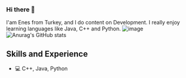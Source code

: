 ### Hi there 👋

I'am Enes from Turkey, and I do content on Development. I really enjoy learning languages like Java, C++ and Python.
![image](https://github-readme-stats.vercel.app/api/top-langs/?username=Reines5&layout=compact&langs_count=8&hide_border=true&title_color=000000&icon_color=000000&text_color=000000&bg_color=ffffff)
![Anurag's GitHub stats](https://github-readme-stats.vercel.app/api?username=Reines5&theme=dark&show_icons=true)

## Skills and Experience
* 💻 C++, Java, Python
